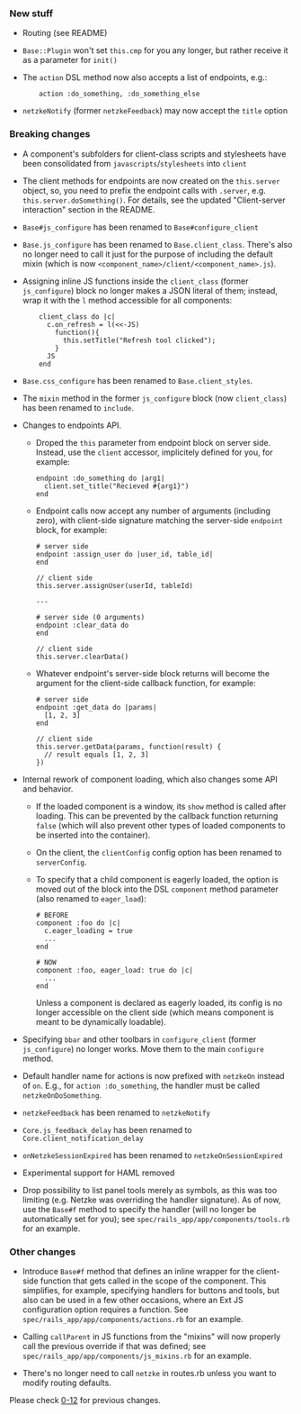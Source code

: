 ### New stuff

*   Routing (see README)

*   `Base::Plugin` won't set `this.cmp` for you any longer, but rather receive it as a parameter for `init()`

*   The `action` DSL method now also accepts a list of endpoints, e.g.:

            action :do_something, :do_something_else

*   `netzkeNotify` (former `netzkeFeedback`) may now accept the `title` option

### Breaking changes

*   A component's subfolders for client-class scripts and stylesheets have been consolidated from `javascripts`/`stylesheets` into `client`

*   The client methods for endpoints are now created on the `this.server` object, so, you need to prefix the endpoint calls with `.server`, e.g. `this.server.doSomething()`. For details, see the updated "Client-server interaction" section in the README.

*   `Base#js_configure` has been renamed to `Base#configure_client`

*   `Base.js_configure` has been renamed to `Base.client_class`. There's also no longer need to call it just for the purpose of including the default mixin (which is now `<component_name>/client/<component_name>.js`).

*   Assigning inline JS functions inside the `client_class` (former `js_configure`) block no longer makes a JSON literal
    of them; instead, wrap it with the `l` method accessible for all components:

            client_class do |c|
              c.on_refresh = l(<<-JS)
                function(){
                  this.setTitle("Refresh tool clicked");
                }
              JS
            end

*   `Base.css_configure` has been renamed to `Base.client_styles`.

*   The `mixin` method in the former `js_configure` block (now `client_class`) has been renamed to `include`.

*   Changes to endpoints API.

    *   Droped the `this` parameter from endpoint block on server side. Instead, use the `client` accessor, implicitely defined for you, for example:

            endpoint :do_something do |arg1|
              client.set_title("Recieved #{arg1}")
            end

    *   Endpoint calls now accept any number of arguments (including zero), with client-side signature matching the server-side `endpoint` block, for example:

            # server side
            endpoint :assign_user do |user_id, table_id|
            end

            // client side
            this.server.assignUser(userId, tableId)

            ---

            # server side (0 arguments)
            endpoint :clear_data do
            end

            // client side
            this.server.clearData()

    *   Whatever endpoint's server-side block returns will become the argument for the client-side callback function, for example:

            # server side
            endpoint :get_data do |params|
              [1, 2, 3]
            end

            // client side
            this.server.getData(params, function(result) {
              // result equals [1, 2, 3]
            })

*   Internal rework of component loading, which also changes some API and behavior.

    *   If the loaded component is a window, its `show` method is called after loading. This can be prevented by the callback function returning `false` (which will also prevent other types of loaded components to be inserted into the container).

    *   On the client, the `clientConfig` config option has been renamed to `serverConfig`.

    *   To specify that a child component is eagerly loaded, the option is moved out of the block into the DSL `component` method parameter (also renamed to `eager_load`):

            # BEFORE
            component :foo do |c|
              c.eager_loading = true
              ...
            end

            # NOW
            component :foo, eager_load: true do |c|
              ...
            end

        Unless a component is declared as eagerly loaded, its config is no longer accessible on the client side (which means component is meant to be dynamically loadable).

*   Specifying `bbar` and other toolbars in `configure_client` (former `js_configure`) no longer works. Move them to the main `configure` method.

*   Default handler name for actions is now prefixed with `netzkeOn` instead of `on`. E.g., for `action :do_something`, the handler
    must be called `netzkeOnDoSomething`.

*   `netzkeFeedback` has been renamed to `netzkeNotify`

*   `Core.js_feedback_delay` has been renamed to `Core.client_notification_delay`

*   `onNetzkeSessionExpired` has been renamed to `netzkeOnSessionExpired`

*   Experimental support for HAML removed

*   Drop possibility to list panel tools merely as symbols, as this was too limiting (e.g. Netzke was overriding the handler signature). As of now, use the `Base#f` method to specify the handler (will no longer be automatically set for you); see `spec/rails_app/app/components/tools.rb` for an example.

### Other changes

*   Introduce `Base#f` method that defines an inline wrapper for the client-side function that gets called in the scope of the component. This simplifies, for example, specifying handlers for buttons and tools, but also can be used in a few other occasions, where an Ext JS configuration option requires a function. See `spec/rails_app/app/components/actions.rb` for an example.

*   Calling `callParent` in JS functions from the "mixins" will now properly call the previous override if that was defined; see `spec/rails_app/app/components/js_mixins.rb` for an example.

*   There's no longer need to call `netzke` in routes.rb unless you want to modify routing defaults.

Please check [0-12](https://github.com/netzke/netzke-core/blob/0-12/CHANGELOG.md) for previous changes.
